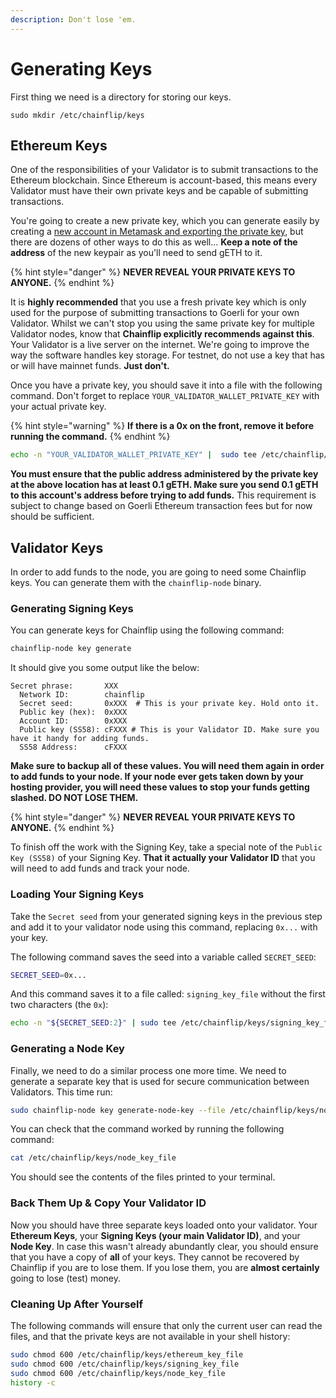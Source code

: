 ```yaml
---
description: Don't lose 'em.
---
```


# Generating Keys

First thing we need is a directory for storing our keys.

```shell
sudo mkdir /etc/chainflip/keys
```

## Ethereum Keys

One of the responsibilities of your Validator is to submit transactions to the Ethereum blockchain. Since Ethereum is account-based, this means every Validator must have their own private keys and be capable of submitting transactions.

You're going to create a new private key, which you can generate easily by creating a [new account in Metamask and exporting the private key](http://help.silamoney.com/en/articles/4254246-how-to-generate-ethereum-keys), but there are dozens of other ways to do this as well… **Keep a note of the address** of the new keypair as you'll need to send gETH to it.&#x20;

{% hint style="danger" %}
**NEVER REVEAL YOUR PRIVATE KEYS TO ANYONE.**
{% endhint %}

It is **highly recommended** that you use a fresh private key which is only used for the purpose of submitting transactions to Goerli for your own Validator. Whilst we can't stop you using the same private key for multiple Validator nodes, know that **Chainflip explicitly recommends against this**. Your Validator is a live server on the internet. We're going to improve the way the software handles key storage. For testnet, do not use a key that has or will have mainnet funds. **Just don't.**

Once you have a private key, you should save it into a file with the following command. Don't forget to replace `YOUR_VALIDATOR_WALLET_PRIVATE_KEY` with your actual private key.

{% hint style="warning" %}
**If there is a 0x on the front, remove it before running the command.**
{% endhint %}

```bash
echo -n "YOUR_VALIDATOR_WALLET_PRIVATE_KEY" |  sudo tee /etc/chainflip/keys/ethereum_key_file
```

**You must ensure that the public address administered by the private key at the above location has at least 0.1 gETH. Make sure you send 0.1 gETH to this account's address before trying to add funds.** This requirement is subject to change based on Goerli Ethereum transaction fees but for now should be sufficient.

## Validator Keys

In order to add funds to the node, you are going to need some Chainflip keys. You can generate them with the `chainflip-node` binary.

### Generating Signing Keys

You can generate keys for Chainflip using the following command:

```bash
chainflip-node key generate
```

It should give you some output like the below:

```
Secret phrase:       XXX
  Network ID:        chainflip
  Secret seed:       0xXXX  # This is your private key. Hold onto it.
  Public key (hex):  0xXXX
  Account ID:        0xXXX 
  Public key (SS58): cFXXX # This is your Validator ID. Make sure you have it handy for adding funds.
  SS58 Address:      cFXXX
```

**Make sure to backup all of these values. You will need them again in order to add funds to your node. If your node ever gets taken down by your hosting provider, you will need these values to stop your funds getting slashed. DO NOT LOSE THEM.**

{% hint style="danger" %}
**NEVER REVEAL YOUR PRIVATE KEYS TO ANYONE.**
{% endhint %}

To finish off the work with the Signing Key, take a special note of the `Public Key (SS58)` of your Signing Key. **That it actually your Validator ID** that you will need to add funds and track your node.

### Loading Your Signing Keys

Take the `Secret seed` from your generated signing keys in the previous step and add it to your validator node using this command, replacing `0x...` with your key.&#x20;

The following command saves the seed into a variable called `SECRET_SEED`:

```bash
SECRET_SEED=0x...
```

And this command saves it to a file called: `signing_key_file` without the first two characters (the `0x`):

```bash
echo -n "${SECRET_SEED:2}" | sudo tee /etc/chainflip/keys/signing_key_file
```

### Generating a Node Key

Finally, we need to do a similar process one more time. We need to generate a separate key that is used for secure communication between Validators. This time run:

```bash
sudo chainflip-node key generate-node-key --file /etc/chainflip/keys/node_key_file
```

You can check that the command worked by running the following command:

```bash
cat /etc/chainflip/keys/node_key_file
```

You should see the contents of the files printed to your terminal.

### Back Them Up & Copy Your Validator ID

Now you should have three separate keys loaded onto your validator. Your **Ethereum Keys**, your **Signing Keys (your main Validator ID)**, and your **Node Key**. In case this wasn't already abundantly clear, you should ensure that you have a copy of **all** of your keys. They cannot be recovered by Chainflip if you are to lose them. If you lose them, you are **almost certainly** going to lose (test) money.

### Cleaning Up After Yourself

The following commands will ensure that only the current user can read the files, and that the private keys are not available in your shell history:

```bash
sudo chmod 600 /etc/chainflip/keys/ethereum_key_file
sudo chmod 600 /etc/chainflip/keys/signing_key_file
sudo chmod 600 /etc/chainflip/keys/node_key_file
history -c
```
